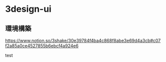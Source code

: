# 3design-ui

## 環境構築
https://www.notion.so/3shake/30e39784f4ba4c868f8abe3e69d4a3cb#c07f2a85a0ce4527855b6ebcf4a924e6


test

